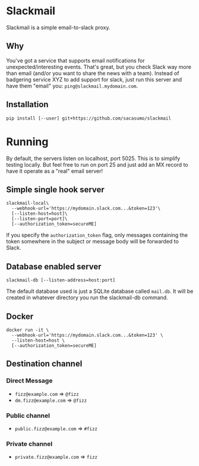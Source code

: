 # Slackmail

Slackmail is a simple email-to-slack proxy.

## Why

You've got a service that supports email notifications for unexpected/interesting
events.  That's great, but you check Slack way more than email (and/or you want to
share the news with a team).  Instead of badgering service XYZ to add support for
slack, just run this server and have them "email" you: `ping@slackmail.mydomain.com`.

## Installation

```
pip install [--user] git+https://github.com/sacasumo/slackmail
```

# Running

By default, the servers listen on localhost, port 5025.  This is to simplify testing
locally.  But feel free to run on port 25 and just add an MX record to have it
operate as a "real" email server!

## Simple single hook server
```
slackmail-local\
  --webhook-url='https://mydomain.slack.com...&token=123'\
  [--listen-host=host]\
  [--listen-port=port]\
  [--authorization_token=secureME]
```

If you specify the `authorization_token` flag, only messages containing the token
somewhere in the subject or message body will be forwarded to Slack.

## Database enabled server
```
slackmail-db [--listen-address=host:port]
```

The default database used is just a SQLite database called `mail.db`.  It will
be created in whatever directory you run the slackmail-db command.

## Docker

```
docker run -it \
  --webhook-url='https://mydomain.slack.com...&token=123' \
  --listen-host=host \
  [--authorization_token=secureME]
```

## Destination channel

### Direct Message

* `fizz@example.com` ⇒ `@fizz`
* `dm.fizz@example.com` ⇒ `@fizz`

### Public channel

* `public.fizz@example.com` ⇒ `#fizz`

### Private channel

* `private.fizz@example.com` ⇒ `fizz`
